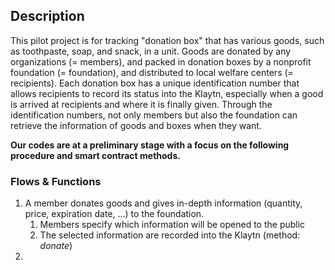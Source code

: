 ## Description

This pilot project is for tracking "donation box" that has various goods, such as toothpaste, soap, and snack, in a unit. Goods are donated by any organizations (= members), and packed in donation boxes by a nonprofit foundation (= foundation), and distributed to local welfare centers (= recipients). Each donation box has a unique identification number that allows recipients to record its status into the Klaytn, especially when a good is arrived at recipients and where it is finally given. Through the identification numbers, not only members but also the foundation can retrieve the information of goods and boxes when they want. 

**Our codes are at a preliminary stage with a focus on the following procedure and smart contract methods.**

### Flows & Functions

1. A member donates goods and gives in-depth information (quantity, price, expiration date, ...) to the foundation.
    1. Members specify which information will be opened to the public
    2. The selected information are recorded into the Klaytn (method: *donate*)
2. 
